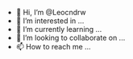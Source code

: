 - 👋 Hi, I’m @Leocndrw
- 👀 I’m interested in ...
- 🌱 I’m currently learning ...
- 💞️ I’m looking to collaborate on ...
- 📫 How to reach me ...

<!---
Leocndrw/Leocndrw is a ✨ special ✨ repository because its `README.md` (this file) appears on your GitHub profile.
You can click the Preview link to take a look at your changes.
--->
